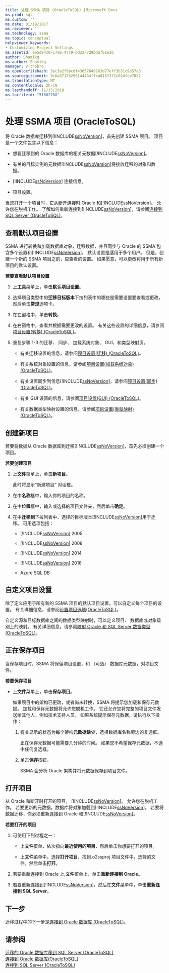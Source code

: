 ```yaml
---
title: 处理 SSMA 项目 (OracleToSQL) |Microsoft Docs
ms.prod: sql
ms.custom: ''
ms.date: 01/19/2017
ms.reviewer: ''
ms.technology: ssma
ms.topic: conceptual
helpviewer_keywords:
- Customizing Project Settings
ms.assetid: ee5d94c0-c7a6-4779-bd32-729bdaf61e1b
author: Shamikg
ms.author: Shamikg
manager: v-thobro
ms.openlocfilehash: 3ec3a2f9bcdf43657649263d77eff3b31c9a57a3
ms.sourcegitcommit: 9c6a37175296144464ffea815f371c024fce7032
ms.translationtype: MT
ms.contentlocale: zh-CN
ms.lasthandoff: 11/15/2018
ms.locfileid: "51662708"
---
```

# <a name="working-with-ssma-projects-oracletosql"></a>处理 SSMA 项目 (OracleToSQL)
将 Oracle 数据库迁移到[!INCLUDE[ssNoVersion](../../includes/ssnoversion-md.md)]，首先创建 SSMA 项目。 项目是一个文件包含以下信息：  
  
-   想要迁移到的 Oracle 数据库的相关元数据[!INCLUDE[ssNoVersion](../../includes/ssnoversion-md.md)]。  
  
-   有关的目标实例的元数据[!INCLUDE[ssNoVersion](../../includes/ssnoversion-md.md)]将接收迁移的对象和数据。  
  
-   [!INCLUDE[ssNoVersion](../../includes/ssnoversion-md.md)] 连接信息。  
  
-   项目设置。  
  
当您打开一个项目时，它从断开连接时 Oracle 和[!INCLUDE[ssNoVersion](../../includes/ssnoversion-md.md)]。 允许您在脱机工作。 了解如何重新连接到[!INCLUDE[ssNoVersion](../../includes/ssnoversion-md.md)]，请参阅[连接到 SQL Server &#40;OracleToSQL&#41;](../../ssma/oracle/connecting-to-sql-server-oracletosql.md)。  
  
## <a name="reviewing-default-project-settings"></a>查看默认项目设置  
SSMA 进行转换和加载数据库对象，迁移数据，并且同步与 Oracle 的 SSMA 包含多个设置和[!INCLUDE[ssNoVersion](../../includes/ssnoversion-md.md)]。 默认设置是适用于多个用户。 但是，创建一个新的 SSMA 项目之前，应查看的设置。 如果愿意，可以更改将用于所有新项目的默认设置。  
  
**若要查看默认项目设置**  
  
1.  上**工具**菜单上，单击**默认项目设置**。  
  
2.  选择项目类型中的**迁移目标版本**下拉列表中的哪些是需要设置要查看或更改，然后单击**常规**选项卡。  
  
3.  在左窗格中，单击**转换**。  
  
4.  在右窗格中，查看并根据需要更改的设置。 有关这些设置的详细信息，请参阅[项目设置&#40;转换&#41; &#40;OracleToSQL&#41;](../../ssma/oracle/project-settings-conversion-oracletosql.md)。  
  
5.  重复步骤 1-3 的迁移、 同步、 加载系统对象、 GUI，和类型映射页。  
  
    -   有关迁移设置的信息，请参阅[项目设置&#40;迁移&#41; &#40;OracleToSQL&#41;](../../ssma/oracle/project-settings-migration-oracletosql.md)。  
  
    -   有关系统对象设置的信息，请参阅[项目设置&#40;加载系统对象&#41; &#40;OracleToSQL&#41;](../../ssma/oracle/project-settings-loading-system-objects-oracletosql.md)。  
  
    -   有关设置同步到信息[!INCLUDE[ssNoVersion](../../includes/ssnoversion-md.md)]，请参阅[项目设置&#40;同步&#41; &#40;OracleToSQL&#41;](../../ssma/oracle/project-settings-synchronization-oracletosql.md)。  
  
    -   有关 GUI 设置的信息，请参阅[项目设置&#40;GUI&#41; &#40;OracleToSQL&#41;](../../ssma/oracle/project-settings-gui-oracletosql.md)。  
  
    -   有关数据类型映射设置的信息，请参阅[项目设置&#40;类型映射&#41; &#40;OracleToSQL&#41;](../../ssma/oracle/project-settings-type-mapping-oracletosql.md)。  
  
## <a name="creating-new-projects"></a>创建新项目  
若要将数据从 Oracle 数据库到迁移[!INCLUDE[ssNoVersion](../../includes/ssnoversion-md.md)]，首先必须创建一个项目。  
  
**若要创建项目**  
  
1.  上**文件**菜单上，单击**新项目**。  
  
    此时将显示“新建项目”  对话框。  
  
2.  在中**名称**框中，输入你的项目的名称。  
  
3.  在中**位置**框中，输入或选择的项目文件夹，然后单击**确定**。  
  
4.  在中**迁移到**下拉列表中，选择的目标版本[!INCLUDE[ssNoVersion](../../includes/ssnoversion-md.md)]用于迁移。 可用选项包括：  
  
    -   [!INCLUDE[ssNoVersion](../../includes/ssnoversion-md.md)] 2005  
  
    -   [!INCLUDE[ssNoVersion](../../includes/ssnoversion-md.md)] 2008  
  
    -   [!INCLUDE[ssNoVersion](../../includes/ssnoversion-md.md)] 2014  
  
    -   [!INCLUDE[ssNoVersion](../../includes/ssnoversion-md.md)] 2016  
  
    -   Azure SQL DB  
  
## <a name="customizing-project-settings"></a>自定义项目设置  
除了定义应用于所有新的 SSMA 项目的默认项目设置，可以自定义每个项目的设置。 有关详细信息，请参阅[设置项目选项&#40;OracleToSQL&#41;](../../ssma/oracle/setting-project-options-oracletosql.md)。  
  
自定义源和目标数据库之间的数据类型映射时，可以定义项目、 数据库或对象级别上的映射。 有关详细信息，请参阅[映射 Oracle 和 SQL Server 数据类型&#40;OracleToSQL&#41;](../../ssma/oracle/mapping-oracle-and-sql-server-data-types-oracletosql.md)。  
  
## <a name="saving-projects"></a>正在保存项目  
当保存项目时，SSMA 将保留项目设置，和 （可选） 数据库元数据，对项目文件。  
  
**若要保存项目**  
  
-   上**文件**菜单上，单击**保存项目**。  
  
    如果项目中的架构已更改，或者尚未转换，SSMA 将提示您加载和保存元数据。 加载和保存元数据将允许您脱机工作。 它还允许您将完整的项目文件发送给其他人，例如技术支持人员。 如果系统提示保存元数据，请执行以下操作：  
  
    1.  有关显示的状态为每个架构**元数据缺少**，选择数据库名称旁边的复选框。  
  
        正在保存元数据可能需要几分钟的时间。 如果您不希望保存元数据，不选中任何复选框。  
  
    2.  单击**保存**按钮。  
  
        SSMA 会分析 Oracle 架构并将元数据保存到项目文件。  
  
## <a name="opening-projects"></a>打开项目  
从 Oracle 和断开时打开的项目， [!INCLUDE[ssNoVersion](../../includes/ssnoversion-md.md)]。 允许您在脱机工作。 若要更新的元数据，数据库将对象加载到[!INCLUDE[ssNoVersion](../../includes/ssnoversion-md.md)]。 若要将数据迁移，你必须重新连接到 Oracle 和[!INCLUDE[ssNoVersion](../../includes/ssnoversion-md.md)]。  
  
**若要打开的项目**  
  
1.  可使用下列过程之一：  
  
    -   上**文件**菜单，依次指向**最近使用的项目**，然后单击你想要打开的项目。  
  
    -   上**文件**菜单中，选择**打开项目**，找到.o2ssproj 项目文件中，选择的文件，然后单击**打开**。  
  
2.  若要重新连接到 Oracle 上,**文件**菜单上，单击**重新连接到 Oracle**。  
  
3.  若要重新连接到[!INCLUDE[ssNoVersion](../../includes/ssnoversion-md.md)]，然后在**文件**菜单中，单击**重新连接到 SQL Server**。  
  
## <a name="next-step"></a>下一步  
迁移过程中的下一步是[连接到 Oracle 数据库 (OracleToSQL)](https://msdn.microsoft.com/e276cdbf-3ebc-4ba8-b40d-a7a42befa2b6)。  
  
## <a name="see-also"></a>请参阅  
[迁移的 Oracle 数据库移到 SQL Server &#40;OracleToSQL&#41;](../../ssma/oracle/migrating-oracle-databases-to-sql-server-oracletosql.md)  
[连接到 Oracle 数据库&#40;OracleToSQL&#41;](../../ssma/oracle/connecting-to-oracle-database-oracletosql.md)  
[连接到 SQL Server &#40;OracleToSQL&#41;](../../ssma/oracle/connecting-to-sql-server-oracletosql.md)  
  
